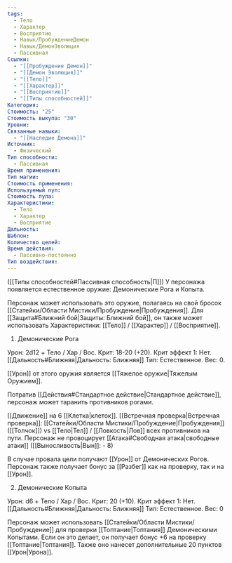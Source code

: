 ```yaml
---
tags:
  - Тело
  - Характер
  - Восприятие
  - Навык/ПробуждениеДемон
  - Навык/ДемонЭволюция
  - Пассивная
Ссылки:
  - "[[Пробуждение Демон]]"
  - "[[Демон Эволюция]]"
  - "[[Тело]]"
  - "[[Характер]]"
  - "[[Восприятие]]"
  - "[[Типы способностей]]"
Категория: 
Стоимость: "25"
Стоимость выкупа: "30"
Уровни: 
Связанные навыки:
  - "[[Наследие Демона]]"
Источник:
  - Физический
Тип способности:
  - Пассивная
Время применения: 
Тип магии: 
Стоимость применения: 
Используемый пул: 
Стоимость пула: 
Характеристики:
  - Тело
  - Характер
  - Восприятие
Дальность: 
Шаблон: 
Количество целей: 
Время действия:
  - Пассивно-постоянно
Тип воздействия:
---
```

([[Типы способностей#Пассивная способность|П]]) У персонажа появляется естественное оружие: Демонические Рога и Копыта.

Персонаж может использовать это оружие, полагаясь на свой бросок [[Статейки/Области Мистики/Пробуждение|Пробуждения]]. Для [[Защита#Ближний бой|Защиты: Ближний бой]], он также может использовать Характеристики: [[Тело]] / [[Характер]] / [[Восприятие]]. 

1. Демонические Рога

Урон: 2d12 + Тело / Хар / Вос. Крит: 18-20 (+20). Крит эффект 1: Нет. [[Дальность#Ближняя|Дальность: Ближняя]] Тип: Естественное. Вес: 0.

[[Урон]] от этого оружия является [[Тяжелое оружие|Тяжелым Оружием]]. 

Потратив [[Действия#Стандартное действие|Стандартное действие]], персонаж может таранить противников рогами. 

[[Движение]] на 6 [[Клетка|клеток]]. [[Встречная проверка|Встречная проверка]]:
[[Статейки/Области Мистики/Пробуждение|Пробуждения]] ([[Толчок]]) vs [[Тело|Тел]] / [[Ловкость|Лов]] всех противников на пути. Персонаж не провоцирует [[Атака#Свободная атака|свободные атаки]] ([[Выносливость|Вын]]: - 8)

В случае провала цели получают [[Урон]] от Демонических Рогов. Персонаж также получает бонус за [[Разбег]] как на проверку, так и на [[Урон]]. 

2. Демонические Копыта

Урон: d6 + Тело / Хар / Вос. Крит: 20 (+10). Крит эффект 1: Нет. [[Дальность#Ближняя|Дальность: Ближняя]] Тип: Естественное. Вес: 0

Персонаж может использовать [[Статейки/Области Мистики/Пробуждение]] для проверки [[Топтание|Топтания]] Демоническими Копытами. Если он это делает, он получает бонус +6 на проверку [[Топтание|Топтания]]. Также оно нанесет дополнительные 20 пунктов [[Урон|Урона]]. 